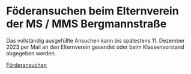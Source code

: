 # Föderansuchen beim Elternverein der MS / MMS Bergmannstraße

Das vollständig ausgefüllte Ansuchen kann bis spätestens 11. Dezember 2023 per Mail an den Elternverein gesendet oder beim Klassenvorstand abgegeben werden.

[Förderansuchen](Förderansuchen.pdf)
